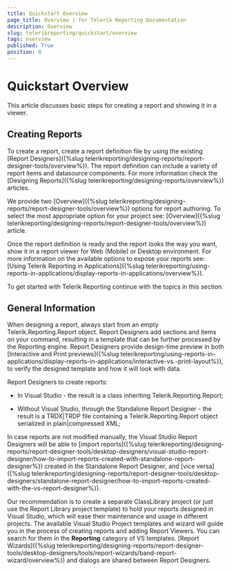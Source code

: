 ```yaml
---
title: Quickstart Overview
page_title: Overview | for Telerik Reporting Documentation
description: Overview
slug: telerikreporting/quickstart/overview
tags: overview
published: True
position: 0
---
```


# Quickstart Overview



This article discusses basic steps for creating a report and showing it in a viewer.

## Creating Reports

To create a report, create a report definition file by using the existing [Report Designers]({%slug telerikreporting/designing-reports/report-designer-tools/overview%}).           The report definition can include a variety of report items and datasource components. For more information check the [Designing Reports]({%slug telerikreporting/designing-reports/overview%}) articles.         

We provide two [Overview]({%slug telerikreporting/designing-reports/report-designer-tools/overview%}) options for report authoring.           To select the most appropriate option for your project see: [Overview]({%slug telerikreporting/designing-reports/report-designer-tools/overview%}) article.         

Once the report definition is ready and the report looks the way you want,           show it in a report viewer for Web (Mobile) or Desktop environment. For more information on the available           options to expose your reports see: [Using Telerik Reporting in Applications]({%slug telerikreporting/using-reports-in-applications/display-reports-in-applications/overview%}).         

To get started with Telerik Reporting continue with the topics in this section.         

## General Information

When designing a report, always start from an empty Telerik.Reporting.Report object.           Report Designers add sections and items on your command, resulting in a template that can be further processed by the Reporting engine.           Report Designers provide design-time preview in both            [Interactive and Print previews]({%slug telerikreporting/using-reports-in-applications/display-reports-in-applications/interactive-vs.-print-layout%}),           to verify the designed template and how it will look with data.         

Report Designers to create reports:

* In Visual Studio - the result is a class inheriting Telerik.Reporting.Report;

* Without Visual Studio, through the Standalone Report Designer -               the result is a TRDX|TRDP file containing a Telerik.Reporting.Report object serialized in plain|compressed XML;             

In case reports are not modified manually, the Visual Studio Report Designers will be able to [import reports]({%slug telerikreporting/designing-reports/report-designer-tools/desktop-designers/visual-studio-report-designer/how-to-import-reports-created-with-standalone-report-designer%})           created in the Standalone Report Designer, and [vice versa]({%slug telerikreporting/designing-reports/report-designer-tools/desktop-designers/standalone-report-designer/how-to-import-reports-created-with-the-vs-report-designer%}).         

Our recommendation is to create a separate ClassLibrary project (or just use the Report Library project template)            to hold your reports designed in Visual Studio,           which will ease their maintenance and usage in different projects.           The available Visual Studio Project templates and wizard will guide you in the process of creating reports and adding Report Viewers.           You can search for them in the __Reporting__ category of VS templates.           [Report Wizards]({%slug telerikreporting/designing-reports/report-designer-tools/desktop-designers/tools/report-wizards/band-report-wizard/overview%})            and dialogs are shared between Report Designers.         
